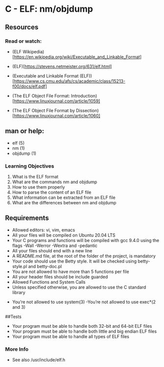 # C - ELF: nm/objdump

## Resources
### Read or watch:

* (ELF Wikipedia)[https://en.wikipedia.org/wiki/Executable_and_Linkable_Format]

* (ELF)[https://stevens.netmeister.org/631/elf.html]

* (Executable and Linkable Format (ELF))[https://www.cs.cmu.edu/afs/cs/academic/class/15213-f00/docs/elf.pdf]

* (The ELF Object File Format: Introduction)[https://www.linuxjournal.com/article/1059]

* (The ELF Object File Format by Dissection)[https://www.linuxjournal.com/article/1060]

## man or help:

* elf (5)
* nm (1)
* objdump (1)

### Learning Objectives

1. What is the ELF format
2. What are the commands nm and objdump
3. How to use them properly
4. How to parse the content of an ELF file
5. What information can be extracted from an ELF file
6. What are the differences between nm and objdump

## Requirements

* Allowed editors: vi, vim, emacs
* All your files will be compiled on Ubuntu 20.04 LTS
* Your C programs and functions will be compiled with gcc 9.4.0 using the flags -Wall -Werror -Wextra and -pedantic
* All your files should end with a new line
* A README.md file, at the root of the folder of the project, is mandatory
* Your code should use the Betty style. It will be checked using betty-style.pl and betty-doc.pl
* You are not allowed to have more than 5 functions per file
* All your header files should be include guarded
* Allowed Functions and System Calls
* Unless specified otherwise, you are allowed to use the C standard library
- You’re not allowed to use system(3)
-You’re not allowed to use exec*(2 and 3)

##Tests

* Your program must be able to handle both 32-bit and 64-bit ELF files
* Your program must be able to handle both little and big endian ELF files
* Your program must be able to handle all types of ELF files

### More Info
- See also /usr/include/elf.h